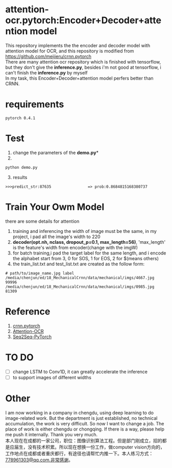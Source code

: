 attention-ocr.pytorch:Encoder+Decoder+attention model
======================================

This repository implements the the encoder and decoder model with attention model for OCR, and this repository is modified from https://github.com/meijieru/crnn.pytorch  
There are many attention ocr repository which is finished with tensorflow, but they don't give the **inference.py**, besides i'm not good at tensorflow, i can't finish the **inference.py** by myself  
In my task, this Encoder+Decoder+attention model perfers better than CRNN.

# requirements
```
pytorch 0.4.1
```

# Test
1. change the parameters of the **demo.py***
2.
```bash
python demo.py
```
3. results
```
>>>predict_str:87635                => prob:0.8684815168380737
```

# Train Your Owm Model
there are some details for attention
1. training and inferencing the width of image must be the same, in my project, i pad all the image's width to 220
2. **decoder(opt.nh, nclass, dropout_p=0.1, max_length=56)**, 'max_length' is the feature's width from encoder(change with the imgW)
3. for batch training,i pad the target label for the same length, and i encode the alphabet start from 3, 0 for SOS, 1 for EOS, 2 for $(means others)
4. the train_list.txt and test_list.txt are created as the follow form:
```
# path/to/image_name.jpg label
/media/chenjun/ed/18_MechanicalCrnn/data/mechanical/imgs/4667.jpg 99996
/media/chenjun/ed/18_MechanicalCrnn/data/mechanical/imgs/0985.jpg 81309
```

# Reference
1. [crnn.pytorch](https://github.com/meijieru/crnn.pytorch)
2. [Attention-OCR](https://github.com/da03/Attention-OCR)
3. [Seq2Seq-PyTorch](https://github.com/MaximumEntropy/Seq2Seq-PyTorch)

# TO DO
- [ ] change LSTM to Conv1D, it can greatly accelerate the inference
- [ ] to support images of different widths

# Other
I am now working in a company in chengdu, using deep learning to do image-related work. But the department is just established, no technical accumulation, the work is very difficult. So now I want to change a job. The place of work is either chengdu or chongqing. If there is a way, please help me push it internally. Thank you very much.  
本人现在在成都的一家公司，职位：图像识别算法工程。但是部门刚成立，招的都是应届生，没有技术积累。所以现在想换一份工作，做computer vision方向的，工作地点在成都或者重庆都行，有途径也请帮忙内推一下。本人练习方式：778961303@qq.com.非常感谢。
